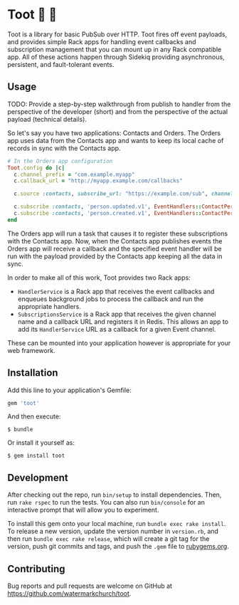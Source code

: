 # Toot :postal_horn: :dash:

Toot is a library for basic PubSub over HTTP. Toot fires off event
payloads, and provides simple Rack apps for handling event callbacks and
subscription management that you can mount up in any Rack compatible
app. All of these actions happen through Sidekiq providing asynchronous,
persistent, and fault-tolerant events.

## Usage

TODO: Provide a step-by-step walkthrough from publish to handler from
the perspective of the developer (short) and from the perspective of the
actual payload (technical details).

So let's say you have two applications: Contacts and Orders. The Orders
app uses data from the Contacts app and wants to keep its local cache of
records in sync with the Contacts app.

```ruby
# In the Orders app configuration
Toot.config do |c|
  c.channel_prefix = "com.example.myapp"
  c.callback_url = "http://myapp.example.com/callbacks"

  c.source :contacts, subscribe_url: "https://example.com/sub", channel_prefix: "com.example.contacts"

  c.subscribe :contacts, 'person.updated.v1', EventHandlers::ContactPersonUpdated
  c.subscribe :contacts, 'person.created.v1', EventHandlers::ContactPersonCreated
end
```

The Orders app will run a task that causes it to register these
subscriptions with the Contacts app. Now, when the Contacts app
publishes events the Orders app will receive a callback and the
specified event handler will be run with the payload provided by the
Contacts app keeping all the data in sync.

In order to make all of this work, Toot provides two Rack apps:

* `HandlerService` is a Rack app that receives the event callbacks and
  enqueues background jobs to process the callback and run the appropriate
  handlers.
* `SubscriptionsService` is a Rack app that receives the given
  channel name and a callback URL and registers it in Redis. This allows
  an app to add its `HandlerService` URL as a callback for a given Event
  channel.

These can be mounted into your application however is appropriate for
your web framework.

## Installation

Add this line to your application's Gemfile:

```ruby
gem 'toot'
```

And then execute:

    $ bundle

Or install it yourself as:

    $ gem install toot

## Development

After checking out the repo, run `bin/setup` to install dependencies.
Then, run `rake rspec` to run the tests. You can also run `bin/console`
for an interactive prompt that will allow you to experiment.

To install this gem onto your local machine, run `bundle exec rake
install`. To release a new version, update the version number in
`version.rb`, and then run `bundle exec rake release`, which will create
a git tag for the version, push git commits and tags, and push the
`.gem` file to [rubygems.org](https://rubygems.org).

## Contributing

Bug reports and pull requests are welcome on GitHub at https://github.com/watermarkchurch/toot.

